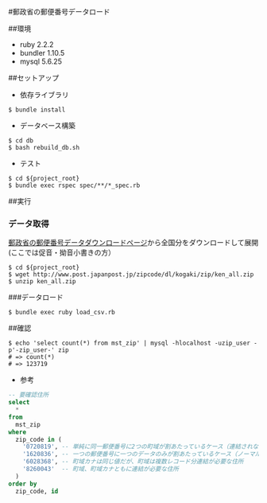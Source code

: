 #郵政省の郵便番号データロード

##環境
- ruby 2.2.2
- bundler 1.10.5
- mysql 5.6.25

##セットアップ

- 依存ライブラリ

```
$ bundle install
```

- データベース構築

```
$ cd db
$ bash rebuild_db.sh
```

- テスト

```
$ cd ${project_root}
$ bundle exec rspec spec/**/*_spec.rb
```

##実行
### データ取得
[郵政省の郵便番号データダウンロードページ](http://www.post.japanpost.jp/zipcode/dl/kogaki-zip.html)から全国分をダウンロードして展開(ここでは促音・拗音小書きの方）

```
$ cd ${project_root}
$ wget http://www.post.japanpost.jp/zipcode/dl/kogaki/zip/ken_all.zip
$ unzip ken_all.zip
```

###データロード

```
$ bundle exec ruby load_csv.rb
```

##確認

```
$ echo 'select count(*) from mst_zip' | mysql -hlocalhost -uzip_user -p'-zip_user-' zip
# => count(*)
# => 123719
```

- 参考

```SQL
-- 要確認住所
select
  * 
from
  mst_zip
where
  zip_code in (
    '0720819', -- 単純に同一郵便番号に2つの町域が割あたっているケース（連結されない)
    '1620836', -- 一つの郵便番号に一つのデータのみが割あたっているケース（ノーマルケース）
    '6028368', -- 町域カナは同じ値だが、町域は複数レコード分連結が必要な住所
    '8260043'  -- 町域、町域カナともに連結が必要な住所
  )
order by
  zip_code, id
```

